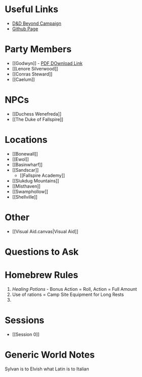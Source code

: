 # Useful Links
- [D&D Beyond Campaign](https://www.dndbeyond.com/campaigns/3789002)
- [Github Page](https://github.com/chasemuss/Fallspire)

# Party Members
- [[Godwyn]] - [PDF DOwnload Link](https://www.dndbeyond.com/sheet-pdfs/chasemuss_124210467.pdf)
- [[Lenore Silverwood]]
- [[Conras Steward]]
- [[Caelum]]

# NPCs
- [[Duchess Wenefreda]]
- [[The Duke of Fallspire]]

# Locations
- [[Bonewall]]
- [[Ewol]] 
- [[Basinwharf]] 
- [[Sandscar]]
	- [[Fallspire Academy]]
- [[Slukdug Mountains]]
- [[Misthaven]]
- [[Swamphollow]]
- [[Shellville]]

# Other
- [[Visual Aid.canvas|Visual Aid]]

# Questions to Ask


# Homebrew Rules
1) *Healing Potions* - Bonus Action = Roll, Action = Full Amount
2) Use of rations = Camp Site Equipment for Long Rests
3) 

# Sessions
- [[Session 0]]

# Generic World Notes
Sylvan is to Elvish what Latin is to Italian